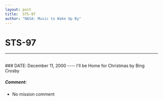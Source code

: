 ```yaml
---
layout: post
title:  STS-97
author: "NASA: Music to Wake Up By"
---
```


# STS-97
----
<br/>
### DATE: December 11, 2000
----
I'll be Home for Christmas by Bing Crosby

##### Comment:
* No mission comment
